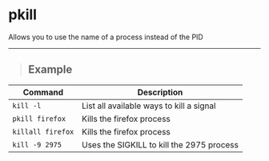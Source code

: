# pkill

Allows you to use the name of a process instead of the PID

---

> ## **Example**

| **Command**   | **Description**   | 
| --------------|-------------------|
| `kill -l` | List all available ways to kill a signal |
| `pkill firefox` | Kills the firefox process |
| `killall firefox` | Kills the firefox process |
| `kill -9 2975` | Uses the SIGKILL to kill the 2975 process |